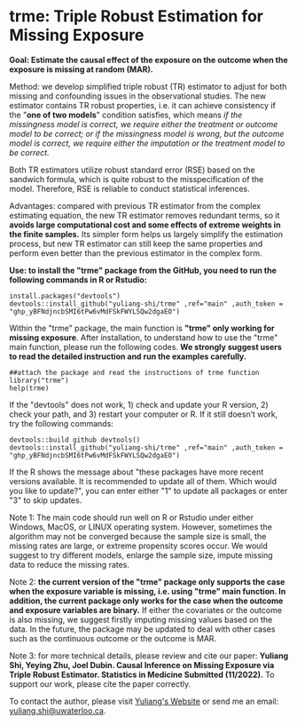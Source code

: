 # trme: Triple Robust Estimation for Missing Exposure
**Goal: Estimate the causal effect of the exposure on the outcome when the exposure is missing at random (MAR).**

Method: we develop simplified triple robust (TR) estimator to adjust for both missing and confounding issues in the observational studies. The new estimator contains TR robust properties, i.e. it can achieve consistency if the "**one of two models**" condition satisfies, which means *if the missingness model is correct, we require either the treatment or outcome model to be correct; or if the missingness model is wrong, but the outcome model is correct, we require either the imputation or the treatment model to be correct.*

Both TR estimators utilize robust standard error (RSE) based on the sandwich formula, which is quite robust to the misspecification of the model. Therefore, RSE is reliable to conduct statistical inferences.

Advantages: compared with previous TR estimator from the complex estimating equation, the new TR estimator removes redundant terms, so it **avoids large computational cost and some effects of extreme weights in the finite samples.** Its simpler form helps us largely simplify the estimation process, but new TR estimator can still keep the same properties and perform even better than the previous estimator in the complex form. 


**Use: to install the "trme" package from the GitHub, you need to run the following commands in R or Rstudio:**
```
install.packages("devtools")
devtools::install_github("yuliang-shi/trme" ,ref="main" ,auth_token = "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")
```

Within the "trme" package, the main function is **"trme" only working for missing exposure**. After installation, to understand how to use the "trme" main function, please run the following codes. **We strongly suggest users to read the detailed instruction and run the examples carefully.**
```
##attach the package and read the instructions of trme function
library("trme")
help(trme) 
```
If the "devtools" does not work, 1) check and update your R version, 2) check your path, and 3) restart your computer or R. If it still doesn’t work, try the following commands:
```
devtools::build github devtools()
devtools::install_github("yuliang-shi/trme" ,ref="main" ,auth_token = "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")
```
If the R shows the message about "these packages have more recent versions available. It is recommended to update all of them. Which would you like to update?", you can enter either "1" to update all packages or enter "3" to skip updates.

Note 1: The main code should run well on R or Rstudio under either Windows, MacOS, or LINUX operating system. However, sometimes the algorithm may not be converged because the sample size is small, the missing rates are large, or extreme propensity scores occur. We would suggest to try different models, enlarge the sample size, impute missing data to reduce the missing rates.

Note 2: **the current version of the "trme" package only supports the case when the exposure variable is missing, i.e. using "trme" main function. In addition, the current package only works for the case when the outcome and exposure variables are binary.** If either the covariates or the outcome is also missing, we suggest firstly imputing missing values based on the data. In the future, the package may be updated to deal with other cases such as the continuous outcome or the outcome is MAR.

Note 3: for more technical details, please review and cite our paper: **Yuliang Shi, Yeying Zhu, Joel Dubin. Causal Inference on Missing Exposure via Triple Robust Estimator. Statistics in Medicine Submitted (11/2022).** To support our work, please cite the paper correctly.

To contact the author, please visit [Yuliang's Website](https://uwaterloo.ca/scholar/y323shi/home) or send me an email: yuliang.shi@uwaterloo.ca.
